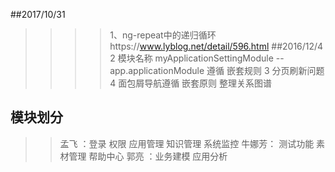 ##2017/10/31
>>>>1、ng-repeat中的递归循环https://www.lyblog.net/detail/596.html
##2016/12/4
>>>>2 模块名称 myApplicationSettingModule -- app.applicationModule 遵循 嵌套规则
>>>>3 分页刷新问题
>>>>4 面包屑导航遵循 嵌套原则 整理关系图谱


## 模块划分
>> 孟飞 ：登录 权限 应用管理 知识管理 系统监控
>>牛娜芳： 测试功能 素材管理 帮助中心
>> 郭亮 ：业务建模 应用分析

